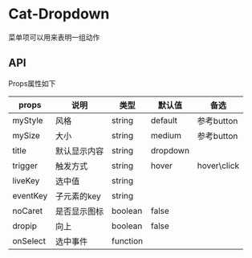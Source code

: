 # Cat-Dropdown

菜单项可以用来表明一组动作

## API

Props属性如下

props | 说明 | 类型 | 默认值 | 备选 
------------ |--------------- | ------------- | ------------- | -------------
myStyle | 风格 | string | default | 参考button
mySize | 大小 | string | medium | 参考button
title | 默认显示内容 | string | dropdown |
trigger | 触发方式 | string | hover | hover\click
liveKey | 选中值 | string | |
eventKey | 子元素的key | string | |
noCaret | 是否显示图标 | boolean | false |
dropip | 向上 | boolean | false |
onSelect | 选中事件 | function | |



